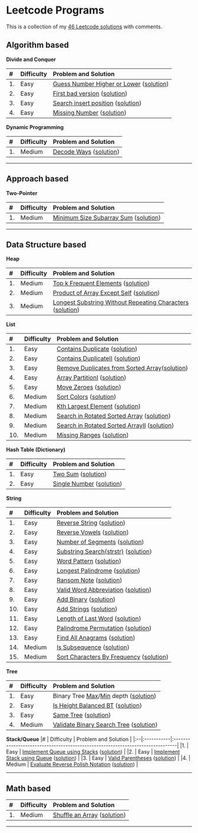 Leetcode Programs
===================
This is a collection of my [46 Leetcode solutions](./) with comments.

Algorithm based
--------------------------------------------
**Divide and Conquer**

|#  | Difficulty | Problem and Solution                                                           |
|:--|:-----------|:-------------------------------------------------------------------------------|
|1. | Easy       | [Guess Number Higher or Lower](https://leetcode.com/problems/guess-number-higher-or-lower/) ([solution](./algo_dc_elem_guess_num_higher_or_lower.py))        |
|2. | Easy       | [First bad version](https://leetcode.com/problems/first-bad-version/) ([solution](./algo_dc_first_bad_version.py))  |
|3. | Easy     | [Search insert position](https://leetcode.com/problems/search-insert-position/) ([solution](./algo_dc_search_insert_position.py))                |
|4. | Easy     |  [Missing Number](https://leetcode.com/problems/missing-number/) ([solution](./algo_dc_missing_number.py))          |


**Dynamic Programming**

|#  | Difficulty | Problem and Solution                                                           |
|:--|:-----------|:-------------------------------------------------------------------------------|
|1. | Medium     | [Decode Ways](https://leetcode.com/problems/decode-ways) ([solution](./dp_decode_ways.py))        |


----------------------------------------------------------------------------------------
Approach based
--------------------------------------------
**Two-Pointer**

|#  | Difficulty | Problem and Solution                                                           |
|:--|:-----------|:-------------------------------------------------------------------------------|
|1. | Medium       | [Minimum Size Subarray Sum](https://leetcode.com/problems/minimum-size-subarray-sum/) ([solution](./ds_list_min_size_subarray_sum.py)) |


----------------------------------------------------------------------------------------
Data Structure based
--------------------------------------------
**Heap**

|#  | Difficulty | Problem and Solution                                                           |
|:--|:-----------|:-------------------------------------------------------------------------------|
|1. | Medium       | [Top k Frequent Elements](https://leetcode.com/problems/top-k-frequent-elements/) ([solution](./ds_heap_top_k_frequent_elements.py)) |
|2. | Medium       | [Product of Array Except Self](https://leetcode.com/problems/product-of-array-except-self/) ([solution](./ds_list_product_of_array_except_self.py)) |
|3. | Medium       | [Longest Substring Without Repeating Characters](https://leetcode.com/problems/longest-substring-without-repeating-characters/) ([solution](./ds_string_longest_substring_without_repeating_chs.py)) |

**List**

|#  | Difficulty | Problem and Solution                                                           |
|:--|:-----------|:-------------------------------------------------------------------------------|
|1. | Easy       | [Contains Duplicate](https://leetcode.com/problems/contains-duplicate/) ([solution](./ds_list_contains_duplicate.py)) |
|2. | Easy       | [Contains DuplicateII](https://leetcode.com/problems/contains-duplicate-ii/) ([solution](./ds_list_contains_duplicateII.py)) |
|3. | Easy       | [Remove Duplicates from Sorted Array](https://leetcode.com/problems/remove-duplicates-from-sorted-array/)([solution](./ds_list_remove_duplicates_sorted_array.py)) |
|4. | Easy       | [Array PartitionI](https://leetcode.com/problems/array-partition-i/) ([solution](./ds_list_array_partitionI.py)) |
|5. | Easy       | [Move Zeroes](https://leetcode.com/problems/move-zeroes/) ([solution](./ds_list_move_zeroes.py)) |
|6. | Medium     | [Sort Colors](https://leetcode.com/problems/sort-colors/) ([solution](./ds_list_sort_colors.py)) |
|7. | Medium     | [Kth Largest Element](https://leetcode.com/problems/kth-largest-element-in-an-array) ([solution](./ds_list_kth_largest.py)) |
|8. | Medium     | [Search in Rotated Sorted Array](https://leetcode.com/problems/search-in-rotated-sorted-array/) ([solution]()) |
|9. | Medium       | [Search in Rotated Sorted ArrayII](https://leetcode.com/problems/search-in-rotated-sorted-array-ii/) ([solution](./ds_list_search_rotated_sorted_arrayII.py)) |
|10. | Medium       | [Missing Ranges](https://leetcode.com/problems/missing-ranges/) ([solution](./ds_list_missing_ranges.py)) |



**Hash Table (Dictionary)**

|#  | Difficulty | Problem and Solution                                                           |
|:--|:-----------|:-------------------------------------------------------------------------------|
|1. | Easy       | [Two Sum](https://leetcode.com/problems/two-sum/) ([solution](./ds_hash_two_sum.py))   |
|2. | Easy       | [Single Number](https://leetcode.com/problems/single-number/) ([solution](./ds_hash_single_number.py))  |


**String**

|#  | Difficulty | Problem and Solution                                                           |
|:--|:-----------|:-------------------------------------------------------------------------------|
|1. | Easy       | [Reverse String](https://leetcode.com/problems/reverse-string/) ([solution](./ds_string_reverse.py))     |
|2. | Easy       | [Reverse Vowels](https://leetcode.com/problems/reverse-vowels-of-a-string/) ([solution](./ds_string_reverse_vowels.py))    |
|3. | Easy       | [Number of Segments](https://leetcode.com/problems/number-of-segments-in-a-string/) ([solution](./ds_string_num_segments.py))      |
|4. | Easy       | [Substring Search(strstr)](https://leetcode.com/problems/implement-strstr/) ([solution](./ds_string_strstr.py)) |
|5. | Easy       | [Word Pattern](https://leetcode.com/problems/word-pattern/) ([solution](./ds_string_word_pattern.py))           |
|6. | Easy       | [Longest Palindrome](https://leetcode.com/problems/longest-palindrome/) ([solution](./ds_string_longest_palindrome.py))|
|7. | Easy     | [Ransom Note](https://leetcode.com/problems/ransom-note/) ([solution](./ds_string_ransom_note.py))   |
|8. | Easy     | [Valid Word Abbreviation](https://leetcode.com/problems/valid-word-abbreviation/) ([solution](./ds_string_word_abbreviation.py))   |
|9. | Easy     | [Add Binary](https://leetcode.com/problems/add-binary/) ([solution](./ds_string_add_binary.py))   |
|10. | Easy     | [Add Strings](https://leetcode.com/problems/add-strings/) ([solution](./ds_string_add_strings.py))   |
|11. | Easy     | [Length of Last Word](https://leetcode.com/problems/length-of-last-word/) ([solution](./ds_string_length_last_word.py))|
|12. | Easy     | [Palindrome Permutation](https://leetcode.com/problems/palindrome-permutation/) ([solution](./ds_string_palindrome_permutation.py))|
|13. | Easy     | [Find All Anagrams](https://leetcode.com/problems/find-all-anagrams-in-a-string/) ([solution](./ds_string_find_all_anagrams.py))|
|14. | Medium     | [Is Subsequence](https://leetcode.com/problems/is-subsequence/) ([solution](./ds_string_is_subsequence.py))   |
|15. | Medium     | [Sort Characters By Frequency](https://leetcode.com/problems/sort-characters-by-frequency/) ([solution](./ds_string_sort_by_freq.py))   |


**Tree**

|#  | Difficulty | Problem and Solution                                                           |
|:--|:-----------|:-------------------------------------------------------------------------------|
|1. | Easy       | Binary Tree [Max](https://leetcode.com/problems/maximum-depth-of-binary-tree/)/[Min](https://leetcode.com/problems/minimum-depth-of-binary-tree/) depth ([solution](./ds_tree_max_min_depth.py))        |
|2. | Easy       | [Is Height Balanced BT](https://leetcode.com/problems/balanced-binary-tree/) ([solution](./ds_tree_height_balanced.py))     |
|3. | Easy       | [Same Tree](https://leetcode.com/problems/same-tree/) ([solution](./ds_tree_same_tree.py))       |
|4. | Medium     | [Validate Binary Search Tree](https://leetcode.com/problems/validate-binary-search-tree) ([solution](./ds_tree_validate_bs.py))     |


**Stack/Queue**
|#  | Difficulty | Problem and Solution                                                           |
|:--|:-----------|:-------------------------------------------------------------------------------|
|1. | Easy       | [Implement Queue using Stacks](https://leetcode.com/problems/implement-queue-using-stacks/) ([solution](./ds_queue_using_stacks.py)) |
|2. | Easy       | [Implement Stack using Queue](https://leetcode.com/problems/implement-stack-using-queues/) ([solution](./ds_stack_using_queues.py)) |
|3. | Easy       | [Valid Parentheses](https://leetcode.com/problems/valid-parentheses/) ([solution](./ds_stack_valid_parentheses.py)) |
|4. | Medium     | [Evaluate Reverse Polish Notation](https://leetcode.com/problems/evaluate-reverse-polish-notation/) ([solution](./ds_stack_reverse_polish_notation.py)) |

----------------------------------------------------------------------------------------
Math based
--------------------------------------------

|#  | Difficulty | Problem and Solution                                                           |
|:--|:-----------|:-------------------------------------------------------------------------------|
|1. | Medium       | [Shuffle an Array](https://leetcode.com/problems/shuffle-an-array/) ([solution](./math_shuffle.py))   |

----------------------------------------------------------------------------------------
